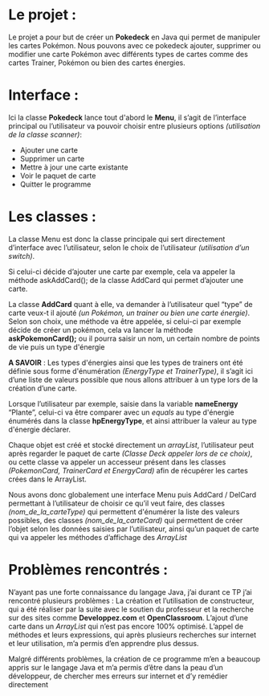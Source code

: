 # Le projet :
Le projet a pour but de créer un **Pokedeck** en Java qui permet de manipuler les cartes Pokémon. Nous pouvons avec ce pokedeck ajouter, supprimer ou modifier une carte Pokémon avec différents types de cartes comme des cartes Trainer, Pokémon ou bien des cartes énergies.

# Interface :
Ici la classe **Pokedeck** lance tout d'abord le **Menu**, il s’agit de l’interface principal ou l’utilisateur va pouvoir choisir entre plusieurs options *(utilisation de la classe scanner)*: 
* Ajouter une carte
* Supprimer un carte
* Mettre à jour une carte existante
* Voir le paquet de carte
* Quitter le programme

# Les classes :
La classe Menu est donc la classe principale qui sert directement d’interface avec l’utilisateur, selon le choix de l’utilisateur *(utilisation d’un switch)*. 

Si celui-ci décide d’ajouter une carte par exemple, cela va appeler la méthode askAddCard();  de la classe AddCard qui permet d’ajouter une carte.

La classe **AddCard** quant à elle, va demander à l’utilisateur quel “type” de carte veux-t il ajouté *(un Pokémon, un trainer ou bien une carte énergie)*. Selon son choix, une méthode va être appelée, si celui-ci par exemple décide de créer un pokémon, cela va lancer la méthode **askPokemonCard();** ou il pourra saisir un nom, un certain nombre de points de vie puis un type d'énergie

**A SAVOIR** : Les types d'énergies ainsi que les types de trainers ont été définie sous forme d'énumération *(EnergyType et TrainerType)*, il s’agit ici d’une liste de valeurs possible que nous allons attribuer à un type lors de la création d’une carte.

Lorsque l’utilisateur par exemple, saisie dans la variable **nameEnergy** “Plante”, celui-ci va être comparer avec un *equals* au type d'énergie énumérés dans la classe **hpEnergyType**, et ainsi attribuer la valeur au type d'énergie déclarer. 

Chaque objet est créé et stocké directement un *arrayList*, l’utilisateur peut après regarder le paquet de carte *(Classe Deck appeler lors de ce choix)*, ou cette classe va appeler un accesseur présent dans les classes *(PokemonCard, TrainerCard et EnergyCard)* afin de récupérer les cartes crées dans le ArrayList.

Nous avons donc globalement une interface Menu puis AddCard / DelCard permettant à l’utilisateur de choisir ce qu’il veut faire, des classes *(nom_de_la_carteType)* qui permettent d'énumérer la liste des valeurs possibles, des classes *(nom_de_la_carteCard)* qui permettent de créer l’objet selon les données saisies par l’utilisateur, ainsi qu’un paquet de carte qui va appeler les méthodes d’affichage des *ArrayList*

# Problèmes rencontrés :
N’ayant pas une forte connaissance du langage Java, j’ai durant ce TP j’ai rencontré plusieurs problèmes :
La création et l’utilisation de constructeur, qui a été réaliser par la suite avec le soutien du professeur et la recherche sur des sites comme **Developpez.com** et **OpenClassroom**. 
L’ajout d’une carte dans un *ArrayList* qui n’est pas encore 100% optimisé.
L’appel de méthodes et leurs expressions, qui après plusieurs recherches sur internet et leur utilisation, m’a permis d’en apprendre plus dessus.

Malgré différents problèmes, la création de ce programme m’en a beaucoup appris sur le langage Java et m’a permis d’être dans la peau d’un développeur, de chercher mes erreurs sur internet et d’y remédier directement 







